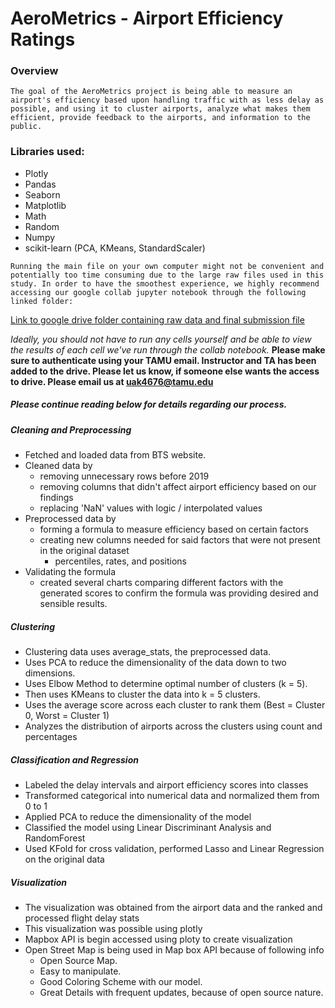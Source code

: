 # AeroMetrics - Airport Efficiency Ratings
### Overview
`
The goal of the AeroMetrics project is being able to measure an airport's efficiency based upon handling traffic with as less delay as possible, and using it to cluster airports, analyze what makes them efficient, provide feedback to the airports, and information to the public.
`
### Libraries used:
- Plotly
- Pandas
- Seaborn
- Matplotlib
- Math
- Random
- Numpy
- scikit-learn (PCA, KMeans, StandardScaler)

`Running the main file on your own computer might not be convenient and potentially too time consuming due to the large raw files used in this study. In order to have the smoothest experience, we highly recommend accessing our google collab jupyter notebook through the following linked folder:`

[Link to google drive folder containing raw data and final submission file](https://drive.google.com/drive/folders/1h3rHHGbOTcc6dEzsedYLwH8wtWmqdlFB?usp=sharing)

*Ideally, you should not have to run any cells yourself and be able to view the results of each cell we've run through the collab notebook.*
**Please make sure to authenticate using your TAMU email. Instructor and TA has been added to the drive. Please let us know, if someone else wants the access to drive. Please email us at uak4676@tamu.edu**

##### Please continue reading below for details regarding our process.
##### Cleaning and Preprocessing
- Fetched and loaded data from BTS website.
- Cleaned data by
    - removing unnecessary rows before 2019
    - removing columns that didn't affect airport efficiency based on our findings
    - replacing 'NaN' values with logic / interpolated values
- Preprocessed data by
    - forming a formula to measure efficiency based on certain factors
    - creating new columns needed for said factors that were not present in the original dataset
        - percentiles, rates, and positions
- Validating the formula
    - created several charts comparing different factors with the generated scores to confirm the formula was providing desired and sensible results.

##### Clustering
- Clustering data uses average_stats, the preprocessed data.
- Uses PCA to reduce the dimensionality of the data down to two dimensions.
- Uses Elbow Method to determine optimal number of clusters (k = 5).
- Then uses KMeans to cluster the data into k = 5 clusters. 
- Uses the average score across each cluster to rank them (Best = Cluster 0, Worst = Cluster 1)
- Analyzes the distribution of airports across the clusters using count and percentages

##### Classification and Regression
- Labeled the delay intervals and airport efficiency scores into classes 
- Transformed categorical into numerical data and normalized them from 0 to 1 
- Applied PCA to reduce the dimensionality of the model 
- Classified the model using Linear Discriminant Analysis and RandomForest
- Used KFold for cross validation, performed Lasso and Linear Regression on the original data 

##### Visualization
- The visualization was obtained from the airport data and the ranked and processed flight delay stats
- This visualization was possible using plotly
- Mapbox API is begin accessed using ploty to create visualization
- Open Street Map is being used in Map box API because of following info
    - Open Source Map.
    - Easy to manipulate.
    - Good Coloring Scheme with our model.
    - Great Details with frequent updates, because of open source nature.
